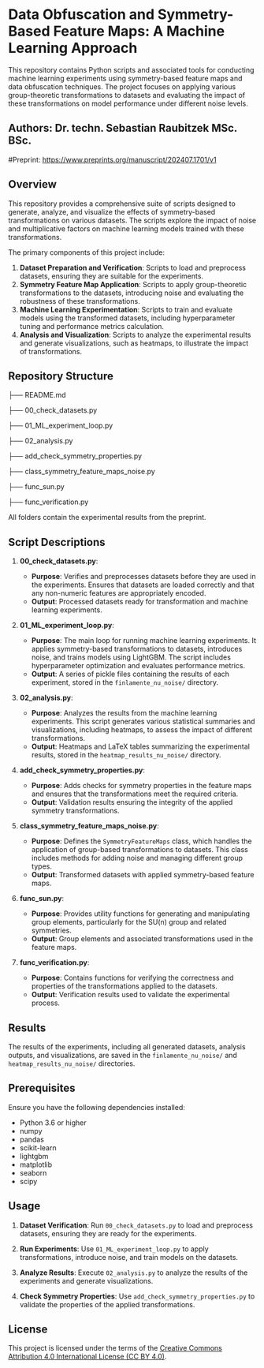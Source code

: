 # Data Obfuscation and Symmetry-Based Feature Maps: A Machine Learning Approach

This repository contains Python scripts and associated tools for conducting machine learning experiments using symmetry-based feature maps and data obfuscation techniques. The project focuses on applying various group-theoretic transformations to datasets and evaluating the impact of these transformations on model performance under different noise levels.

## Authors: Dr. techn. Sebastian Raubitzek MSc. BSc.
#Preprint: https://www.preprints.org/manuscript/202407.1701/v1

## Overview

This repository provides a comprehensive suite of scripts designed to generate, analyze, and visualize the effects of symmetry-based transformations on various datasets. The scripts explore the impact of noise and multiplicative factors on machine learning models trained with these transformations.

The primary components of this project include:

1. **Dataset Preparation and Verification**: Scripts to load and preprocess datasets, ensuring they are suitable for the experiments.
2. **Symmetry Feature Map Application**: Scripts to apply group-theoretic transformations to the datasets, introducing noise and evaluating the robustness of these transformations.
3. **Machine Learning Experimentation**: Scripts to train and evaluate models using the transformed datasets, including hyperparameter tuning and performance metrics calculation.
4. **Analysis and Visualization**: Scripts to analyze the experimental results and generate visualizations, such as heatmaps, to illustrate the impact of transformations.

## Repository Structure

├── README.md

├── 00_check_datasets.py

├── 01_ML_experiment_loop.py

├── 02_analysis.py

├── add_check_symmetry_properties.py

├── class_symmetry_feature_maps_noise.py

├── func_sun.py

├── func_verification.py


All folders contain the experimental results from the preprint.




## Script Descriptions

1. **00_check_datasets.py**:
   - **Purpose**: Verifies and preprocesses datasets before they are used in the experiments. Ensures that datasets are loaded correctly and that any non-numeric features are appropriately encoded.
   - **Output**: Processed datasets ready for transformation and machine learning experiments.

2. **01_ML_experiment_loop.py**:
   - **Purpose**: The main loop for running machine learning experiments. It applies symmetry-based transformations to datasets, introduces noise, and trains models using LightGBM. The script includes hyperparameter optimization and evaluates performance metrics.
   - **Output**: A series of pickle files containing the results of each experiment, stored in the `finlamente_nu_noise/` directory.

3. **02_analysis.py**:
   - **Purpose**: Analyzes the results from the machine learning experiments. This script generates various statistical summaries and visualizations, including heatmaps, to assess the impact of different transformations.
   - **Output**: Heatmaps and LaTeX tables summarizing the experimental results, stored in the `heatmap_results_nu_noise/` directory.

4. **add_check_symmetry_properties.py**:
   - **Purpose**: Adds checks for symmetry properties in the feature maps and ensures that the transformations meet the required criteria.
   - **Output**: Validation results ensuring the integrity of the applied symmetry transformations.

5. **class_symmetry_feature_maps_noise.py**:
   - **Purpose**: Defines the `SymmetryFeatureMaps` class, which handles the application of group-based transformations to datasets. This class includes methods for adding noise and managing different group types.
   - **Output**: Transformed datasets with applied symmetry-based feature maps.

6. **func_sun.py**:
   - **Purpose**: Provides utility functions for generating and manipulating group elements, particularly for the SU(n) group and related symmetries.
   - **Output**: Group elements and associated transformations used in the feature maps.

7. **func_verification.py**:
   - **Purpose**: Contains functions for verifying the correctness and properties of the transformations applied to the datasets.
   - **Output**: Verification results used to validate the experimental process.

## Results

The results of the experiments, including all generated datasets, analysis outputs, and visualizations, are saved in the `finlamente_nu_noise/` and `heatmap_results_nu_noise/` directories.

## Prerequisites

Ensure you have the following dependencies installed:

- Python 3.6 or higher
- numpy
- pandas
- scikit-learn
- lightgbm
- matplotlib
- seaborn
- scipy

## Usage

1. **Dataset Verification**: Run `00_check_datasets.py` to load and preprocess datasets, ensuring they are ready for the experiments.

2. **Run Experiments**: Use `01_ML_experiment_loop.py` to apply transformations, introduce noise, and train models on the datasets.

3. **Analyze Results**: Execute `02_analysis.py` to analyze the results of the experiments and generate visualizations.

4. **Check Symmetry Properties**: Use `add_check_symmetry_properties.py` to validate the properties of the applied transformations.

## License

This project is licensed under the terms of the [Creative Commons Attribution 4.0 International License (CC BY 4.0)](http://creativecommons.org/licenses/by/4.0/).





